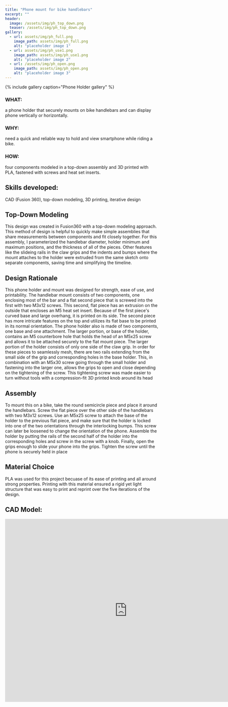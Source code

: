 ```yaml
---
title: "Phone mount for bike handlebars"
excerpt: ""
header:
  image: /assets/img/ph_top_down.png
  teaser: /assets/img/ph_top_down.png
gallery:
  - url: assets/img/ph_full.png
    image_path: assets/img/ph_full.png
    alt: "placeholder image 1"
  - url: assets/img/ph_use1.png
    image_path: assets/img/ph_use1.png
    alt: "placeholder image 2"
  - url: /assets/img/ph_open.png
    image_path: assets/img/ph_open.png
    alt: "placeholder image 3"
---
```


{% include gallery caption="Phone Holder gallery" %}

### WHAT:  
a phone holder that securely mounts on bike handlebars and can display phone vertically or horizontally.
### WHY:  
need a quick and reliable way to hold and view smartphone while riding a bike.
### HOW:  
four components modeled in a top-down assembly and 3D printed with PLA, fastened with screws and heat set inserts.

## Skills developed:  
CAD (Fusion 360), top-down modeling, 3D printing, iterative design

## Top-Down Modeling
  This design was created in Fusion360 with a top-down modeling approach. This method of design is helpful to quickly make simple assemblies that share measurements between components and fit closely together. For this assembly, I parameterized the handlebar diameter, holder minimum and maximum positions, and the thickness of all of the pieces. Other features like the slideing rails in the claw grips and the indents and bumps where the mount attaches to the holder were extruded from the same sketch onto separate components, saving time and simplifying the timeline.
## Design Rationale
This phone holder and mount was designed for strength, ease of use, and printability.
The handlebar mount consists of two components, one enclosing most of the bar and a flat second piece that is screwed into the first with two M3x12 screws. This second, flat piece has an extrusion on the outside that encloses an M5 heat set insert. Because of the first piece's curved base and large overhang, it is printed on its side. The second piece has more intricate features on the top and utilizes its flat base to be printed in its normal orientation.
The phone holder also is made of two components, one base and one attachment. The larger portion, or base of the holder, contains an M5 counterbore hole that holds the head of an M5x25 screw and allows it to be attached securely to the flat mount piece. The larger portion of the holder consists of only one side of the claw grip. In order for these pieces to seamlessly mesh, there are two rails extending from the small side of the grip and corresponding holes in the base holder. This, in combination with an M5x30 screw going through the small holder and fastening into the larger one, allows the grips to open and close depending on the tightening of the screw. This tightening screw was made easier to turn without tools with a compression-fit 3D printed knob around its head
## Assembly
To mount this on a bike, take the round semicircle piece and place it around the handlebars. Screw the flat piece over the other side of the handlebars with two M3x12 screws. Use an M5x25 screw to attach the base of the holder to the previous flat piece, and make sure that the holder is locked into one of the two orientations through the interlocking bumps. This screw can later be loosened to change the orientation of the phone. Assemble the holder by putting the rails of the second half of the holder into the corresponding holes and screw in the screw with a knob. Finally, open the grips enough to slide your phone into the grips. Tighten the screw until the phone is securely held in place
## Material Choice
PLA was used for this project becuase of its ease of printing and all around strong properties. Printing with this material ensured a rigid yet light structure that was easy to print and reprint over the five iterations of the design.

## CAD Model:
<iframe src="https://vanderbilt643.autodesk360.com/shares/public/SH512d4QTec90decfa6ed4dc39744e3932e8?mode=embed" width="800" height="600" allowfullscreen="true" webkitallowfullscreen="true" mozallowfullscreen="true"  frameborder="0"></iframe>
